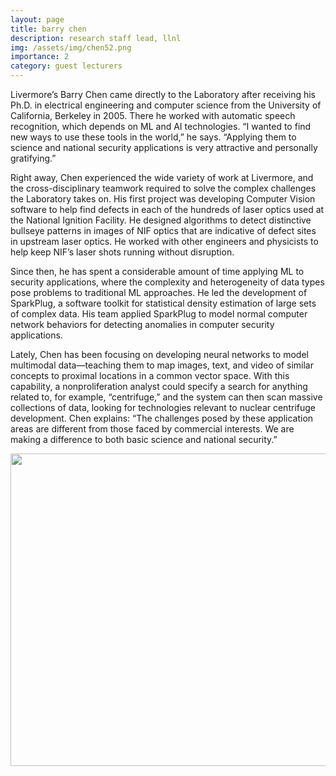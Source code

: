 ```yaml
---
layout: page
title: barry chen
description: research staff lead, llnl
img: /assets/img/chen52.png
importance: 2
category: guest lecturers
---
```


Livermore’s Barry Chen came directly to the Laboratory after receiving his Ph.D. in electrical engineering and computer science from the University of California, Berkeley in 2005. There he worked with automatic speech recognition, which depends on ML and AI technologies. “I wanted to find new ways to use these tools in the world,” he says. “Applying them to science and national security applications is very attractive and personally gratifying.”

Right away, Chen experienced the wide variety of work at Livermore, and the cross-disciplinary teamwork required to solve the complex challenges the Laboratory takes on. His first project was developing Computer Vision software to help find defects in each of the hundreds of laser optics used at the National Ignition Facility. He designed algorithms to detect distinctive bullseye patterns in images of NIF optics that are indicative of defect sites in upstream laser optics. He worked with other engineers and physicists to help keep NIF’s laser shots running without disruption.

Since then, he has spent a considerable amount of time applying ML to security applications, where the complexity and heterogeneity of data types pose problems to traditional ML approaches. He led the development of SparkPlug, a software toolkit for statistical density estimation of large sets of complex data. His team applied SparkPlug to model normal computer network behaviors for detecting anomalies in computer security applications.

Lately, Chen has been focusing on developing neural networks to model multimodal data—teaching them to map images, text, and video of similar concepts to proximal locations in a common vector space. With this capability, a nonproliferation analyst could specify a search for anything related to, for example, “centrifuge,” and the system can then scan massive collections of data, looking for technologies relevant to nuclear centrifuge development. Chen explains: “The challenges posed by these application areas are different from those faced by commercial interests. We are making a difference to both basic science and national security.”

<img src="https://lh3.googleusercontent.com/p/AF1QipPZ7MtFLoHGX8ySvT0l9-ABGfygr60ScsSKFLJB=s680-w680-h510"
     width="750" 
     height="500" />
